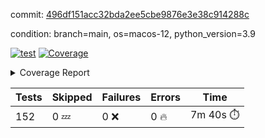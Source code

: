commit: [496df151acc32bda2ee5cbe9876e3e38c914288c](https://github.com/rcmdnk/homebrew-file/tree/496df151acc32bda2ee5cbe9876e3e38c914288c)

condition: branch=main, os=macos-12, python_version=3.9

[![test](https://github.com/rcmdnk/homebrew-file/actions/workflows/test.yml/badge.svg)](https://github.com/rcmdnk/homebrew-file/actions/runs/5708611735)
<a href="https://github.com/rcmdnk/homebrew-file/blob/496df151acc32bda2ee5cbe9876e3e38c914288c/README.md"><img alt="Coverage" src="https://img.shields.io/badge/Coverage-54%25-orange.svg" /></a><details><summary>Coverage Report </summary><table><tr><th>File</th><th>Stmts</th><th>Miss</th><th>Cover</th><th>Missing</th></tr><tbody><tr><td colspan="5"><b>bin</b></td></tr><tr><td>&nbsp; &nbsp;<a href="https://github.com/rcmdnk/homebrew-file/blob/496df151acc32bda2ee5cbe9876e3e38c914288c/bin/brew-file">brew-file</a></td><td>1877</td><td>856</td><td>54%</td><td><a href="https://github.com/rcmdnk/homebrew-file/blob/496df151acc32bda2ee5cbe9876e3e38c914288c/bin/brew-file#L43-L58">43&ndash;58</a>, <a href="https://github.com/rcmdnk/homebrew-file/blob/496df151acc32bda2ee5cbe9876e3e38c914288c/bin/brew-file#L63-L65">63&ndash;65</a>, <a href="https://github.com/rcmdnk/homebrew-file/blob/496df151acc32bda2ee5cbe9876e3e38c914288c/bin/brew-file#L158">158</a>, <a href="https://github.com/rcmdnk/homebrew-file/blob/496df151acc32bda2ee5cbe9876e3e38c914288c/bin/brew-file#L273">273</a>, <a href="https://github.com/rcmdnk/homebrew-file/blob/496df151acc32bda2ee5cbe9876e3e38c914288c/bin/brew-file#L292">292</a>, <a href="https://github.com/rcmdnk/homebrew-file/blob/496df151acc32bda2ee5cbe9876e3e38c914288c/bin/brew-file#L316">316</a>, <a href="https://github.com/rcmdnk/homebrew-file/blob/496df151acc32bda2ee5cbe9876e3e38c914288c/bin/brew-file#L337">337</a>, <a href="https://github.com/rcmdnk/homebrew-file/blob/496df151acc32bda2ee5cbe9876e3e38c914288c/bin/brew-file#L357">357</a>, <a href="https://github.com/rcmdnk/homebrew-file/blob/496df151acc32bda2ee5cbe9876e3e38c914288c/bin/brew-file#L360-L363">360&ndash;363</a>, <a href="https://github.com/rcmdnk/homebrew-file/blob/496df151acc32bda2ee5cbe9876e3e38c914288c/bin/brew-file#L377-L382">377&ndash;382</a>, <a href="https://github.com/rcmdnk/homebrew-file/blob/496df151acc32bda2ee5cbe9876e3e38c914288c/bin/brew-file#L420-L425">420&ndash;425</a>, <a href="https://github.com/rcmdnk/homebrew-file/blob/496df151acc32bda2ee5cbe9876e3e38c914288c/bin/brew-file#L437">437</a>, <a href="https://github.com/rcmdnk/homebrew-file/blob/496df151acc32bda2ee5cbe9876e3e38c914288c/bin/brew-file#L645">645</a>, <a href="https://github.com/rcmdnk/homebrew-file/blob/496df151acc32bda2ee5cbe9876e3e38c914288c/bin/brew-file#L647">647</a>, <a href="https://github.com/rcmdnk/homebrew-file/blob/496df151acc32bda2ee5cbe9876e3e38c914288c/bin/brew-file#L649">649</a>, <a href="https://github.com/rcmdnk/homebrew-file/blob/496df151acc32bda2ee5cbe9876e3e38c914288c/bin/brew-file#L666-L670">666&ndash;670</a>, <a href="https://github.com/rcmdnk/homebrew-file/blob/496df151acc32bda2ee5cbe9876e3e38c914288c/bin/brew-file#L683-L688">683&ndash;688</a>, <a href="https://github.com/rcmdnk/homebrew-file/blob/496df151acc32bda2ee5cbe9876e3e38c914288c/bin/brew-file#L698">698</a>, <a href="https://github.com/rcmdnk/homebrew-file/blob/496df151acc32bda2ee5cbe9876e3e38c914288c/bin/brew-file#L714">714</a>, <a href="https://github.com/rcmdnk/homebrew-file/blob/496df151acc32bda2ee5cbe9876e3e38c914288c/bin/brew-file#L718-L722">718&ndash;722</a>, <a href="https://github.com/rcmdnk/homebrew-file/blob/496df151acc32bda2ee5cbe9876e3e38c914288c/bin/brew-file#L740-L754">740&ndash;754</a>, <a href="https://github.com/rcmdnk/homebrew-file/blob/496df151acc32bda2ee5cbe9876e3e38c914288c/bin/brew-file#L847-L862">847&ndash;862</a>, <a href="https://github.com/rcmdnk/homebrew-file/blob/496df151acc32bda2ee5cbe9876e3e38c914288c/bin/brew-file#L890">890</a>, <a href="https://github.com/rcmdnk/homebrew-file/blob/496df151acc32bda2ee5cbe9876e3e38c914288c/bin/brew-file#L901-L902">901&ndash;902</a>, <a href="https://github.com/rcmdnk/homebrew-file/blob/496df151acc32bda2ee5cbe9876e3e38c914288c/bin/brew-file#L910">910</a>, <a href="https://github.com/rcmdnk/homebrew-file/blob/496df151acc32bda2ee5cbe9876e3e38c914288c/bin/brew-file#L923-L928">923&ndash;928</a>, <a href="https://github.com/rcmdnk/homebrew-file/blob/496df151acc32bda2ee5cbe9876e3e38c914288c/bin/brew-file#L932-L934">932&ndash;934</a>, <a href="https://github.com/rcmdnk/homebrew-file/blob/496df151acc32bda2ee5cbe9876e3e38c914288c/bin/brew-file#L938-L941">938&ndash;941</a>, <a href="https://github.com/rcmdnk/homebrew-file/blob/496df151acc32bda2ee5cbe9876e3e38c914288c/bin/brew-file#L1036-L1038">1036&ndash;1038</a>, <a href="https://github.com/rcmdnk/homebrew-file/blob/496df151acc32bda2ee5cbe9876e3e38c914288c/bin/brew-file#L1041">1041</a>, <a href="https://github.com/rcmdnk/homebrew-file/blob/496df151acc32bda2ee5cbe9876e3e38c914288c/bin/brew-file#L1047">1047</a>, <a href="https://github.com/rcmdnk/homebrew-file/blob/496df151acc32bda2ee5cbe9876e3e38c914288c/bin/brew-file#L1067-L1070">1067&ndash;1070</a>, <a href="https://github.com/rcmdnk/homebrew-file/blob/496df151acc32bda2ee5cbe9876e3e38c914288c/bin/brew-file#L1132">1132</a>, <a href="https://github.com/rcmdnk/homebrew-file/blob/496df151acc32bda2ee5cbe9876e3e38c914288c/bin/brew-file#L1161">1161</a>, <a href="https://github.com/rcmdnk/homebrew-file/blob/496df151acc32bda2ee5cbe9876e3e38c914288c/bin/brew-file#L1194">1194</a>, <a href="https://github.com/rcmdnk/homebrew-file/blob/496df151acc32bda2ee5cbe9876e3e38c914288c/bin/brew-file#L1197">1197</a>, <a href="https://github.com/rcmdnk/homebrew-file/blob/496df151acc32bda2ee5cbe9876e3e38c914288c/bin/brew-file#L1209">1209</a>, <a href="https://github.com/rcmdnk/homebrew-file/blob/496df151acc32bda2ee5cbe9876e3e38c914288c/bin/brew-file#L1211">1211</a>, <a href="https://github.com/rcmdnk/homebrew-file/blob/496df151acc32bda2ee5cbe9876e3e38c914288c/bin/brew-file#L1242">1242</a>, <a href="https://github.com/rcmdnk/homebrew-file/blob/496df151acc32bda2ee5cbe9876e3e38c914288c/bin/brew-file#L1246">1246</a>, <a href="https://github.com/rcmdnk/homebrew-file/blob/496df151acc32bda2ee5cbe9876e3e38c914288c/bin/brew-file#L1250-L1253">1250&ndash;1253</a>, <a href="https://github.com/rcmdnk/homebrew-file/blob/496df151acc32bda2ee5cbe9876e3e38c914288c/bin/brew-file#L1255-L1258">1255&ndash;1258</a>, <a href="https://github.com/rcmdnk/homebrew-file/blob/496df151acc32bda2ee5cbe9876e3e38c914288c/bin/brew-file#L1287-L1301">1287&ndash;1301</a>, <a href="https://github.com/rcmdnk/homebrew-file/blob/496df151acc32bda2ee5cbe9876e3e38c914288c/bin/brew-file#L1306-L1309">1306&ndash;1309</a>, <a href="https://github.com/rcmdnk/homebrew-file/blob/496df151acc32bda2ee5cbe9876e3e38c914288c/bin/brew-file#L1312-L1318">1312&ndash;1318</a>, <a href="https://github.com/rcmdnk/homebrew-file/blob/496df151acc32bda2ee5cbe9876e3e38c914288c/bin/brew-file#L1323">1323</a>, <a href="https://github.com/rcmdnk/homebrew-file/blob/496df151acc32bda2ee5cbe9876e3e38c914288c/bin/brew-file#L1331">1331</a>, <a href="https://github.com/rcmdnk/homebrew-file/blob/496df151acc32bda2ee5cbe9876e3e38c914288c/bin/brew-file#L1337-L1342">1337&ndash;1342</a>, <a href="https://github.com/rcmdnk/homebrew-file/blob/496df151acc32bda2ee5cbe9876e3e38c914288c/bin/brew-file#L1353-L1375">1353&ndash;1375</a>, <a href="https://github.com/rcmdnk/homebrew-file/blob/496df151acc32bda2ee5cbe9876e3e38c914288c/bin/brew-file#L1403">1403</a>, <a href="https://github.com/rcmdnk/homebrew-file/blob/496df151acc32bda2ee5cbe9876e3e38c914288c/bin/brew-file#L1419-L1426">1419&ndash;1426</a>, <a href="https://github.com/rcmdnk/homebrew-file/blob/496df151acc32bda2ee5cbe9876e3e38c914288c/bin/brew-file#L1431-L1447">1431&ndash;1447</a>, <a href="https://github.com/rcmdnk/homebrew-file/blob/496df151acc32bda2ee5cbe9876e3e38c914288c/bin/brew-file#L1452-L1456">1452&ndash;1456</a>, <a href="https://github.com/rcmdnk/homebrew-file/blob/496df151acc32bda2ee5cbe9876e3e38c914288c/bin/brew-file#L1470-L1517">1470&ndash;1517</a>, <a href="https://github.com/rcmdnk/homebrew-file/blob/496df151acc32bda2ee5cbe9876e3e38c914288c/bin/brew-file#L1520-L1551">1520&ndash;1551</a>, <a href="https://github.com/rcmdnk/homebrew-file/blob/496df151acc32bda2ee5cbe9876e3e38c914288c/bin/brew-file#L1556-L1590">1556&ndash;1590</a>, <a href="https://github.com/rcmdnk/homebrew-file/blob/496df151acc32bda2ee5cbe9876e3e38c914288c/bin/brew-file#L1595-L1676">1595&ndash;1676</a>, <a href="https://github.com/rcmdnk/homebrew-file/blob/496df151acc32bda2ee5cbe9876e3e38c914288c/bin/brew-file#L1679-L1688">1679&ndash;1688</a>, <a href="https://github.com/rcmdnk/homebrew-file/blob/496df151acc32bda2ee5cbe9876e3e38c914288c/bin/brew-file#L1701">1701</a>, <a href="https://github.com/rcmdnk/homebrew-file/blob/496df151acc32bda2ee5cbe9876e3e38c914288c/bin/brew-file#L1706">1706</a>, <a href="https://github.com/rcmdnk/homebrew-file/blob/496df151acc32bda2ee5cbe9876e3e38c914288c/bin/brew-file#L1711-L1750">1711&ndash;1750</a>, <a href="https://github.com/rcmdnk/homebrew-file/blob/496df151acc32bda2ee5cbe9876e3e38c914288c/bin/brew-file#L1754-L1863">1754&ndash;1863</a>, <a href="https://github.com/rcmdnk/homebrew-file/blob/496df151acc32bda2ee5cbe9876e3e38c914288c/bin/brew-file#L1873-L1885">1873&ndash;1885</a>, <a href="https://github.com/rcmdnk/homebrew-file/blob/496df151acc32bda2ee5cbe9876e3e38c914288c/bin/brew-file#L1889">1889</a>, <a href="https://github.com/rcmdnk/homebrew-file/blob/496df151acc32bda2ee5cbe9876e3e38c914288c/bin/brew-file#L1898-L1968">1898&ndash;1968</a>, <a href="https://github.com/rcmdnk/homebrew-file/blob/496df151acc32bda2ee5cbe9876e3e38c914288c/bin/brew-file#L1976-L2021">1976&ndash;2021</a>, <a href="https://github.com/rcmdnk/homebrew-file/blob/496df151acc32bda2ee5cbe9876e3e38c914288c/bin/brew-file#L2024-L2031">2024&ndash;2031</a>, <a href="https://github.com/rcmdnk/homebrew-file/blob/496df151acc32bda2ee5cbe9876e3e38c914288c/bin/brew-file#L2035-L2036">2035&ndash;2036</a>, <a href="https://github.com/rcmdnk/homebrew-file/blob/496df151acc32bda2ee5cbe9876e3e38c914288c/bin/brew-file#L2041-L2085">2041&ndash;2085</a>, <a href="https://github.com/rcmdnk/homebrew-file/blob/496df151acc32bda2ee5cbe9876e3e38c914288c/bin/brew-file#L2094-L2130">2094&ndash;2130</a>, <a href="https://github.com/rcmdnk/homebrew-file/blob/496df151acc32bda2ee5cbe9876e3e38c914288c/bin/brew-file#L2133-L2139">2133&ndash;2139</a>, <a href="https://github.com/rcmdnk/homebrew-file/blob/496df151acc32bda2ee5cbe9876e3e38c914288c/bin/brew-file#L2143-L2151">2143&ndash;2151</a>, <a href="https://github.com/rcmdnk/homebrew-file/blob/496df151acc32bda2ee5cbe9876e3e38c914288c/bin/brew-file#L2173-L2174">2173&ndash;2174</a>, <a href="https://github.com/rcmdnk/homebrew-file/blob/496df151acc32bda2ee5cbe9876e3e38c914288c/bin/brew-file#L2178">2178</a>, <a href="https://github.com/rcmdnk/homebrew-file/blob/496df151acc32bda2ee5cbe9876e3e38c914288c/bin/brew-file#L2187-L2188">2187&ndash;2188</a>, <a href="https://github.com/rcmdnk/homebrew-file/blob/496df151acc32bda2ee5cbe9876e3e38c914288c/bin/brew-file#L2198-L2367">2198&ndash;2367</a>, <a href="https://github.com/rcmdnk/homebrew-file/blob/496df151acc32bda2ee5cbe9876e3e38c914288c/bin/brew-file#L2373-L2528">2373&ndash;2528</a>, <a href="https://github.com/rcmdnk/homebrew-file/blob/496df151acc32bda2ee5cbe9876e3e38c914288c/bin/brew-file#L2556">2556</a>, <a href="https://github.com/rcmdnk/homebrew-file/blob/496df151acc32bda2ee5cbe9876e3e38c914288c/bin/brew-file#L2581">2581</a>, <a href="https://github.com/rcmdnk/homebrew-file/blob/496df151acc32bda2ee5cbe9876e3e38c914288c/bin/brew-file#L2658">2658</a>, <a href="https://github.com/rcmdnk/homebrew-file/blob/496df151acc32bda2ee5cbe9876e3e38c914288c/bin/brew-file#L2663-L2674">2663&ndash;2674</a>, <a href="https://github.com/rcmdnk/homebrew-file/blob/496df151acc32bda2ee5cbe9876e3e38c914288c/bin/brew-file#L2698-L2706">2698&ndash;2706</a>, <a href="https://github.com/rcmdnk/homebrew-file/blob/496df151acc32bda2ee5cbe9876e3e38c914288c/bin/brew-file#L2723">2723</a>, <a href="https://github.com/rcmdnk/homebrew-file/blob/496df151acc32bda2ee5cbe9876e3e38c914288c/bin/brew-file#L2729">2729</a>, <a href="https://github.com/rcmdnk/homebrew-file/blob/496df151acc32bda2ee5cbe9876e3e38c914288c/bin/brew-file#L2741">2741</a>, <a href="https://github.com/rcmdnk/homebrew-file/blob/496df151acc32bda2ee5cbe9876e3e38c914288c/bin/brew-file#L2757">2757</a>, <a href="https://github.com/rcmdnk/homebrew-file/blob/496df151acc32bda2ee5cbe9876e3e38c914288c/bin/brew-file#L2769">2769</a>, <a href="https://github.com/rcmdnk/homebrew-file/blob/496df151acc32bda2ee5cbe9876e3e38c914288c/bin/brew-file#L2771-L2775">2771&ndash;2775</a>, <a href="https://github.com/rcmdnk/homebrew-file/blob/496df151acc32bda2ee5cbe9876e3e38c914288c/bin/brew-file#L2779-L2782">2779&ndash;2782</a>, <a href="https://github.com/rcmdnk/homebrew-file/blob/496df151acc32bda2ee5cbe9876e3e38c914288c/bin/brew-file#L2785-L2788">2785&ndash;2788</a>, <a href="https://github.com/rcmdnk/homebrew-file/blob/496df151acc32bda2ee5cbe9876e3e38c914288c/bin/brew-file#L2791-L2799">2791&ndash;2799</a>, <a href="https://github.com/rcmdnk/homebrew-file/blob/496df151acc32bda2ee5cbe9876e3e38c914288c/bin/brew-file#L2828-L2835">2828&ndash;2835</a>, <a href="https://github.com/rcmdnk/homebrew-file/blob/496df151acc32bda2ee5cbe9876e3e38c914288c/bin/brew-file#L2846-L2853">2846&ndash;2853</a>, <a href="https://github.com/rcmdnk/homebrew-file/blob/496df151acc32bda2ee5cbe9876e3e38c914288c/bin/brew-file#L2934-L2936">2934&ndash;2936</a>, <a href="https://github.com/rcmdnk/homebrew-file/blob/496df151acc32bda2ee5cbe9876e3e38c914288c/bin/brew-file#L2957">2957</a>, <a href="https://github.com/rcmdnk/homebrew-file/blob/496df151acc32bda2ee5cbe9876e3e38c914288c/bin/brew-file#L2963">2963</a>, <a href="https://github.com/rcmdnk/homebrew-file/blob/496df151acc32bda2ee5cbe9876e3e38c914288c/bin/brew-file#L2974-L3586">2974&ndash;3586</a>, <a href="https://github.com/rcmdnk/homebrew-file/blob/496df151acc32bda2ee5cbe9876e3e38c914288c/bin/brew-file#L3590">3590</a></td></tr><tr><td><b>TOTAL</b></td><td><b>1877</b></td><td><b>856</b></td><td><b>54%</b></td><td>&nbsp;</td></tr></tbody></table></details>

| Tests | Skipped | Failures | Errors | Time |
| ----- | ------- | -------- | -------- | ------------------ |
| 152 | 0 :zzz: | 0 :x: | 0 :fire: | 7m 40s :stopwatch: |

